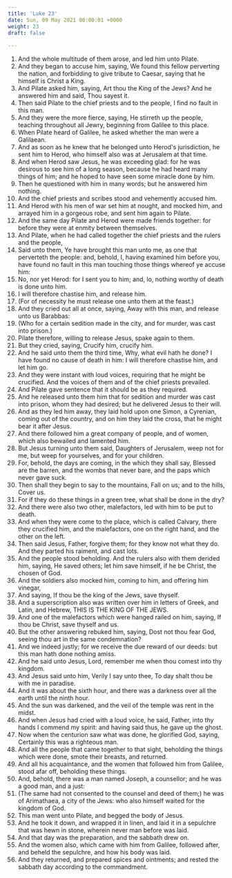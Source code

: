 ```yaml
---
title: 'Luke 23'
date: Sun, 09 May 2021 00:00:01 +0000
weight: 23
draft: false
  
---
```


1. And the whole multitude of them arose, and led him unto Pilate.
2. And they began to accuse him, saying, We found this fellow perverting the nation, and forbidding to give tribute to Caesar, saying that he himself is Christ a King.
3. And Pilate asked him, saying, Art thou the King of the Jews? And he answered him and said, Thou sayest it.
4. Then said Pilate to the chief priests and to the people, I find no fault in this man.
5. And they were the more fierce, saying, He stirreth up the people, teaching throughout all Jewry, beginning from Galilee to this place.
6. When Pilate heard of Galilee, he asked whether the man were a Galilaean.
7. And as soon as he knew that he belonged unto Herod's jurisdiction, he sent him to Herod, who himself also was at Jerusalem at that time.
8. And when Herod saw Jesus, he was exceeding glad: for he was desirous to see him of a long season, because he had heard many things of him; and he hoped to have seen some miracle done by him.
9. Then he questioned with him in many words; but he answered him nothing.
10. And the chief priests and scribes stood and vehemently accused him.
11. And Herod with his men of war set him at nought, and mocked him, and arrayed him in a gorgeous robe, and sent him again to Pilate.
12. And the same day Pilate and Herod were made friends together: for before they were at enmity between themselves.
13. And Pilate, when he had called together the chief priests and the rulers and the people,
14. Said unto them, Ye have brought this man unto me, as one that perverteth the people: and, behold, I, having examined him before you, have found no fault in this man touching those things whereof ye accuse him:
15. No, nor yet Herod: for I sent you to him; and, lo, nothing worthy of death is done unto him.
16. I will therefore chastise him, and release him.
17. (For of necessity he must release one unto them at the feast.)
18. And they cried out all at once, saying, Away with this man, and release unto us Barabbas:
19. (Who for a certain sedition made in the city, and for murder, was cast into prison.)
20. Pilate therefore, willing to release Jesus, spake again to them.
21. But they cried, saying, Crucify him, crucify him.
22. And he said unto them the third time, Why, what evil hath he done? I have found no cause of death in him: I will therefore chastise him, and let him go.
23. And they were instant with loud voices, requiring that he might be crucified. And the voices of them and of the chief priests prevailed.
24. And Pilate gave sentence that it should be as they required.
25. And he released unto them him that for sedition and murder was cast into prison, whom they had desired; but he delivered Jesus to their will.
26. And as they led him away, they laid hold upon one Simon, a Cyrenian, coming out of the country, and on him they laid the cross, that he might bear it after Jesus.
27. And there followed him a great company of people, and of women, which also bewailed and lamented him.
28. But Jesus turning unto them said, Daughters of Jerusalem, weep not for me, but weep for yourselves, and for your children.
29. For, behold, the days are coming, in the which they shall say, Blessed are the barren, and the wombs that never bare, and the paps which never gave suck.
30. Then shall they begin to say to the mountains, Fall on us; and to the hills, Cover us.
31. For if they do these things in a green tree, what shall be done in the dry?
32. And there were also two other, malefactors, led with him to be put to death.
33. And when they were come to the place, which is called Calvary, there they crucified him, and the malefactors, one on the right hand, and the other on the left.
34. Then said Jesus, Father, forgive them; for they know not what they do. And they parted his raiment, and cast lots.
35. And the people stood beholding. And the rulers also with them derided him, saying, He saved others; let him save himself, if he be Christ, the chosen of God.
36. And the soldiers also mocked him, coming to him, and offering him vinegar,
37. And saying, If thou be the king of the Jews, save thyself.
38. And a superscription also was written over him in letters of Greek, and Latin, and Hebrew, THIS IS THE KING OF THE JEWS.
39. And one of the malefactors which were hanged railed on him, saying, If thou be Christ, save thyself and us.
40. But the other answering rebuked him, saying, Dost not thou fear God, seeing thou art in the same condemnation?
41. And we indeed justly; for we receive the due reward of our deeds: but this man hath done nothing amiss.
42. And he said unto Jesus, Lord, remember me when thou comest into thy kingdom.
43. And Jesus said unto him, Verily I say unto thee, To day shalt thou be with me in paradise.
44. And it was about the sixth hour, and there was a darkness over all the earth until the ninth hour.
45. And the sun was darkened, and the veil of the temple was rent in the midst.
46. And when Jesus had cried with a loud voice, he said, Father, into thy hands I commend my spirit: and having said thus, he gave up the ghost.
47. Now when the centurion saw what was done, he glorified God, saying, Certainly this was a righteous man.
48. And all the people that came together to that sight, beholding the things which were done, smote their breasts, and returned.
49. And all his acquaintance, and the women that followed him from Galilee, stood afar off, beholding these things.
50. And, behold, there was a man named Joseph, a counsellor; and he was a good man, and a just:
51. (The same had not consented to the counsel and deed of them;) he was of Arimathaea, a city of the Jews: who also himself waited for the kingdom of God.
52. This man went unto Pilate, and begged the body of Jesus.
53. And he took it down, and wrapped it in linen, and laid it in a sepulchre that was hewn in stone, wherein never man before was laid.
54. And that day was the preparation, and the sabbath drew on.
55. And the women also, which came with him from Galilee, followed after, and beheld the sepulchre, and how his body was laid.
56. And they returned, and prepared spices and ointments; and rested the sabbath day according to the commandment.
